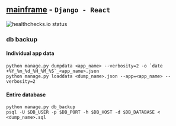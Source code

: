 ## [mainframe](https://pradan.dev/) - `Django - React`
<img alt="healthchecks.io status" src="https://healthchecks.io/badge/5a1d5302-e570-47ef-bbbf-50c73b283092/-O8jpQTp.svg" />

### db backup
#### Individual app data

```shell
python manage.py dumpdata <app_name> --verbosity=2 -o `date +%Y_%m_%d_%H_%M_%S`_<app_name>.json
python manage.py loaddata <dump_name>.json --app=<app_name> --verbosity=2
```

#### Entire database

```shell
python manage.py db_backup
psql -U $DB_USER -p $DB_PORT -h $DB_HOST -d $DB_DATABASE < <dump_name>.sql
```
